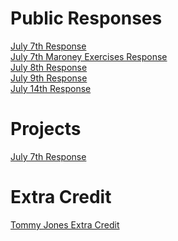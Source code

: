 # Public Responses
[July 7th Response](https://ashuang2013.github.io/public/July7Response)<br/>
[July 7th Maroney Exercises Response](https://ashuang2013.github.io/public/July7ExerciseMaroney)<br/>
[July 8th Response](https://ashuang2013.github.io/public/July8Response)<br/>
[July 9th Response](https://ashuang2013.github.io/public/July9Response)<br/>
[July 14th Response](https://ashuang2013.github.io/public/July14Response)

# Projects 
[July 7th Response](https://ashuang2013.github.io/public/SocialDistanceDetector)<br/>

# Extra Credit
[Tommy Jones Extra Credit](https://ashuang2013.github.io/public/TommyJonesAlumniTalks)

